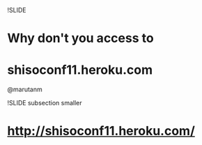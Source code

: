!SLIDE 
# Why don't you access to
# shisoconf11.heroku.com
@marutanm

!SLIDE subsection smaller
# http://shisoconf11.heroku.com/
